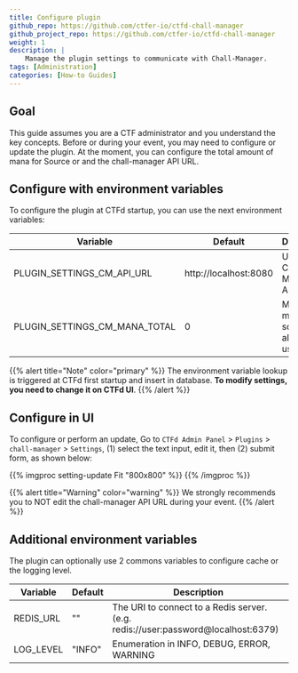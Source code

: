 ```yaml
---
title: Configure plugin
github_repo: https://github.com/ctfer-io/ctfd-chall-manager
github_project_repo: https://github.com/ctfer-io/ctfd-chall-manager
weight: 1
description: |
    Manage the plugin settings to communicate with Chall-Manager.
tags: [Administration]
categories: [How-to Guides]
---
```


## Goal
This guide assumes you are a CTF administrator and you understand the key concepts. Before or during your event, you may need to configure or update the plugin. At the moment, you can configure the total amount of mana for Source or and the chall-manager API URL.

## Configure with environment variables

To configure the plugin at CTFd startup, you can use the next environment variables:

| Variable                      	| Default                      	| Description                                 	|
|-------------------------------	|------------------------------	|---------------------------------------------	|
| PLUGIN_SETTINGS_CM_API_URL    	| http://localhost:8080      	| URL of Chall-Manager API                    	|
| PLUGIN_SETTINGS_CM_MANA_TOTAL 	| 0                            	| Maximum mana that source are allowed to use 	|

{{% alert title="Note" color="primary" %}}
The environment variable lookup is triggered at CTFd first startup and insert in database. **To modify settings, you need to change it on CTFd UI**.
{{% /alert %}}

## Configure in UI

To configure or perform an update, Go to `CTFd Admin Panel` > `Plugins` > `chall-manager` > `Settings`, (1) select the text input, edit it, then (2) submit form, as shown below:

{{% imgproc setting-update Fit "800x800" %}}
{{% /imgproc %}}

{{% alert title="Warning" color="warning" %}}
We strongly recommends you to NOT edit the chall-manager API URL during your event.
{{% /alert %}}

## Additional environment variables

The plugin can optionally use 2 commons variables to configure cache or the logging level.

| Variable  	| Default 	| Description                                                                       	|
|-----------	|---------	|-----------------------------------------------------------------------------------	|
| REDIS_URL 	| ""      	| The URI to connect to a Redis server. (e.g. redis://user:password@localhost:6379) 	|
| LOG_LEVEL  	| "INFO"  	| Enumeration in INFO, DEBUG, ERROR, WARNING                                        	|